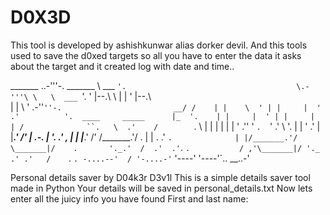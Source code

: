 # D0X3D

This tool is developed by ashishkunwar alias dorker devil. And this tools used to save the d0xed targets
so all you have to enter the data it asks about the target and it created log with date and time..


_______                                         ..-'''-.    _______
\  ___ `'.                                      \.-'''\ \   \  ___ `'.
 ' |--.\  \                                            | |   ' |--.\  \
 | |    \  '     .-''` ''-.                         __/ /    | |    \  '
 | |     |  '  .'          '.  ____     _____      |_  '.    | |     |  '
 | |     |  | /              ``.   \  .'    /         `.  \  | |     |  |
 | |     ' .''                ' `.  `'    .'            \ '. | |     ' .'
 | |___.' /' |         .-.    |   '.    .'               , | | |___.' /'
/_______.'/  .        |   |   .   .'     `.              | |/_______.'/
\_______|/    .       '._.'  /  .'  .'`.   `.           / ,'\_______|/
               '._         .' .'   /    `.   `. -....--'  /
                  '-....-'`  '----'       '----'`.. __..-'

Personal details saver by D04k3r D3v1l
This is a simple details saver tool made in Python
Your details will be saved in personal_details.txt
Now lets enter all the juicy info you have found
First and last name:

